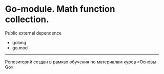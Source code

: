 # Go-module. Math function collection.

Public external dependence

- golang
- go.mod

---

Репозиторий создан в рамках обучения по материалам курса «Основы Go» 
